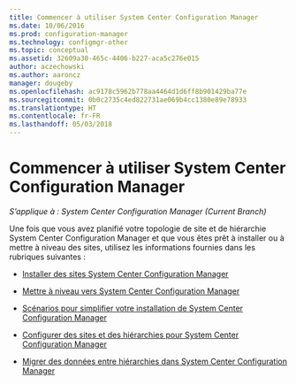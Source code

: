 ```yaml
---
title: Commencer à utiliser System Center Configuration Manager
ms.date: 10/06/2016
ms.prod: configuration-manager
ms.technology: configmgr-other
ms.topic: conceptual
ms.assetid: 32609a30-465c-4406-b227-aca5c276e015
author: aczechowski
ms.author: aaroncz
manager: dougeby
ms.openlocfilehash: ac9178c5962b778aa4464d1d6ff8b901429ba77e
ms.sourcegitcommit: 0b0c2735c4ed822731ae069b4cc1380e89e78933
ms.translationtype: HT
ms.contentlocale: fr-FR
ms.lasthandoff: 05/03/2018
---
```

# <a name="start-using-system-center-configuration-manager"></a>Commencer à utiliser System Center Configuration Manager

*S’applique à : System Center Configuration Manager (Current Branch)*

Une fois que vous avez planifié votre topologie de site et de hiérarchie System Center Configuration Manager et que vous êtes prêt à installer ou à mettre à niveau des sites, utilisez les informations fournies dans les rubriques suivantes :  

-   [Installer des sites System Center Configuration Manager](/sccm/core/servers/deploy/install/installing-sites)  

-   [Mettre à niveau vers System Center Configuration Manager](../../../core/servers/deploy/install/upgrade-to-configuration-manager.md)  

-   [Scénarios pour simplifier votre installation de System Center Configuration Manager](../../../core/servers/deploy/install/scenarios-to-streamline-your-installation.md)  

-   [Configurer des sites et des hiérarchies pour System Center Configuration Manager](../../../core/servers/deploy/configure/configure-sites-and-hierarchies.md)  

-   [Migrer des données entre hiérarchies dans System Center Configuration Manager](../../../core/migration/migrate-data-between-hierarchies.md)  
